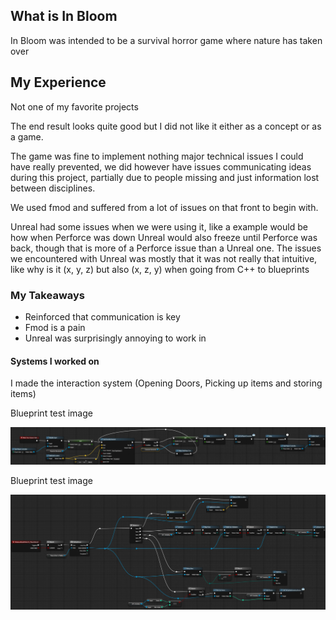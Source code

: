 ## What is In Bloom

In Bloom was intended to be a survival horror game where nature has taken over

## My Experience

Not one of my favorite projects

The end result looks quite good but I did not like it either as a concept or as a game.

The game was fine to implement nothing major technical issues I could have really prevented,
we did however have issues communicating ideas during this project, partially due to people missing
and just information lost between disciplines.

We used fmod and suffered from a lot of issues on that front to begin with.

Unreal had some issues when we were using it, like a example would be how when Perforce was down 
Unreal would also freeze until Perforce was back, though that is more of a Perforce issue than a Unreal one.
The issues we encountered with Unreal was mostly that it was not really that intuitive, like 
why is it (x, y, z) but also (x, z, y) when going from C++ to blueprints

### My Takeaways
- Reinforced that communication is key
- Fmod is a pain
- Unreal was surprisingly annoying to work in

#### Systems I worked on

I made the interaction system (Opening Doors, Picking up items and storing items)

Blueprint test image
<div class="blueprint_image">
<img src="../../Images/Blueprints/in_bloom/blueprintTest.webp"></img>
</div>


Blueprint test image
<div class="blueprint_image">
<img src="../../Images/Blueprints/in_bloom/Interactor.webp"></img>
</div>